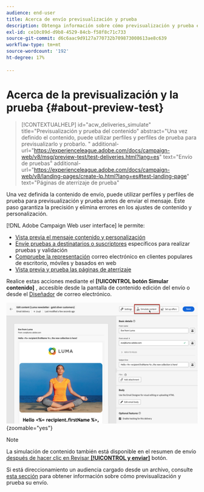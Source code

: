 ```yaml
---
audience: end-user
title: Acerca de envío previsualización y prueba
description: Obtenga información sobre cómo previsualización y prueba entregas
exl-id: ce10c89d-d9b8-4529-84cb-f58f8c71c733
source-git-commit: d6c6aac9d9127a770732b709873008613ae8c639
workflow-type: tm+mt
source-wordcount: '192'
ht-degree: 17%

---
```


# Acerca de la previsualización y la prueba {#about-preview-test}

>[!CONTEXTUALHELP]
>id="acw_deliveries_simulate"
>title="Previsualización y prueba del contenido"
>abstract="Una vez definido el contenido, puede utilizar perfiles y perfiles de prueba para previsualizarlo y probarlo. "
>additional-url="https://experienceleague.adobe.com/docs/campaign-web/v8/msg/preview-test/test-deliveries.html?lang=es" text="Envío de pruebas"
>additional-url="https://experienceleague.adobe.com/docs/campaign-web/v8/landing-pages/create-lp.html?lang=es#test-landing-page" text="Páginas de aterrizaje de prueba"

Una vez definida la contenido de envío, puede utilizar perfiles y perfiles de prueba para previsualización y prueba antes de enviar el mensaje. Este paso garantiza la precisión y elimina errores en los ajustes de contenido y personalización.

[!DNL Adobe Campaign Web user interface] le permite:

* [Vista previa el mensaje contenido y personalización](preview-content.md)
* [Envíe pruebas a destinatarios o suscriptores](test-deliveries.md) específicos para realizar pruebas y validación
* [Compruebe la representación](email-rendering.md) correo electrónico en clientes populares de escritorio, móviles y basados en web
* [Vista previa y prueba las páginas de aterrizaje](../landing-pages/create-lp.md#test-landing-page)

Realice estas acciones mediante el **[!UICONTROL botón Simular contenido]** , accesible desde la pantalla de contenido edición del envío o desde el [Diseñador](../email/get-started-email-designer.md) de correo electrónico.

![Simule botón de contenido en la pantalla de edición de contenido del envío](assets/simulate-button.png){zoomable="yes"}

>[!NOTE]
>
>La simulación de contenido también está disponible en el resumen de envío [después de hacer clic en Revisar **[!UICONTROL y enviar]**](../monitor/prepare-send.md) botón.
>
>Si está direccionamiento un audiencia cargado desde un archivo, consulte [esta sección](../audience/file-audience.md#preview--test-your-email-test) para obtener información sobre cómo previsualización y prueba su envío.